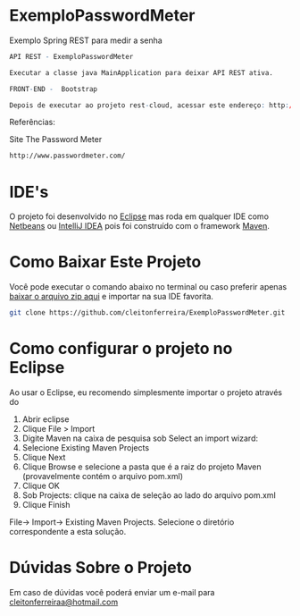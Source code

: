 # ExemploPasswordMeter
Exemplo Spring REST para medir a senha


```r
API REST - ExemploPasswordMeter

Executar a classe java MainApplication para deixar API REST ativa.

FRONT-END -  Bootstrap

Depois de executar ao projeto rest-cloud, acessar este endereço: http://localhost:8080/
```
Referências:

Site The Password Meter

```sh
http://www.passwordmeter.com/
```

IDE's
================

O projeto foi desenvolvido no [Eclipse](https://eclipse.org) mas roda em qualquer IDE como [Netbeans](https://netbeans.org/) ou [IntelliJ IDEA](https://www.jetbrains.com/idea/) pois foi construído com o framework [Maven](https://maven.apache.org/). 

Como Baixar Este Projeto
================

Você pode executar o comando abaixo no terminal ou caso preferir apenas [baixar o arquivo zip aqui](https://github.com/cleitonferreira/ExemploPasswordMeter/archive/master.zip) e importar na sua IDE favorita.

```sh
git clone https://github.com/cleitonferreira/ExemploPasswordMeter.git
```

Como configurar o projeto no Eclipse
================

Ao usar o Eclipse, eu recomendo simplesmente importar o projeto através do
1. Abrir eclipse
2. Clique File > Import
3. Digite Maven na caixa de pesquisa sob Select an import wizard:
4. Selecione  Existing Maven Projects
5. Clique Next
6. Clique Browse e selecione a pasta que é a raiz do projeto Maven (provavelmente contém o arquivo pom.xml)
7. Clique OK
8. Sob Projects: clique na caixa de seleção ao lado do arquivo pom.xml
9. Clique Finish


File-> Import-> Existing Maven Projects. 
Selecione o diretório
correspondente a esta solução.

Dúvidas Sobre o Projeto
================

Em caso de dúvidas você poderá enviar um e-mail para [cleitonferreiraa@hotmail.com](cleitonferreiraa@hotmail.com)